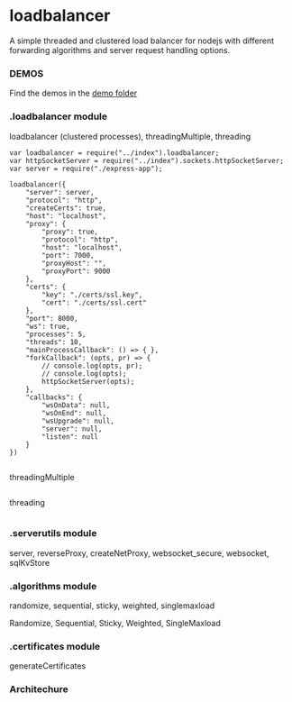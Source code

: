 # loadbalancer

A simple threaded and clustered load balancer for nodejs with different forwarding algorithms and server request handling options. 



### DEMOS

Find the demos in the [demo folder](https://github.com/ganeshkbhat/loadbalancer/tree/main/demos)



### .loadbalancer module

loadbalancer (clustered processes), threadingMultiple, threading

```
var loadbalancer = require("../index").loadbalancer;
var httpSocketServer = require("../index").sockets.httpSocketServer;
var server = require("./express-app");

loadbalancer({
    "server": server,
    "protocol": "http",
    "createCerts": true,
    "host": "localhost",
    "proxy": {
        "proxy": true,
        "protocol": "http",
        "host": "localhost",
        "port": 7000,
        "proxyHost": "",
        "proxyPort": 9000
    },
    "certs": {
        "key": "./certs/ssl.key",
        "cert": "./certs/ssl.cert"
    },
    "port": 8000,
    "ws": true,
    "processes": 5,
    "threads": 10,
    "mainProcessCallback": () => { },
    "forkCallback": (opts, pr) => {
        // console.log(opts, pr);
        // console.log(opts);
        httpSocketServer(opts);
    },
    "callbacks": {
        "wsOnData": null,
        "wsOnEnd": null,
        "wsUpgrade": null,
        "server": null,
        "listen": null
    }
})


```

threadingMultiple

```

```

threading

```

```


### .serverutils module

server, reverseProxy, createNetProxy, websocket_secure, websocket, sqlKvStore

### .algorithms module

randomize, sequential, sticky, weighted, singlemaxload

Randomize, Sequential, Sticky, Weighted, SingleMaxload

### .certificates module

generateCertificates

### Architechure



<!--

require("loadbalancer") => process cluster => child worker thread =>

-->
